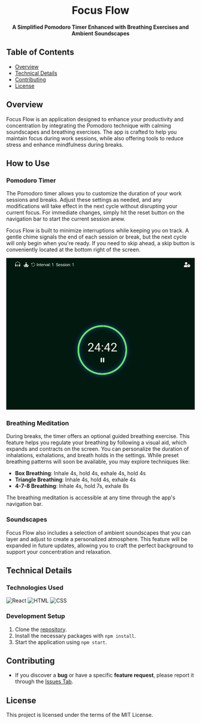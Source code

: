 <p align="center">
  <h1 align="center">Focus Flow</h1>

  <p align="center">
     <strong>A Simplified Pomodoro Timer Enhanced with Breathing Exercises and Ambient Soundscapes</strong>
    <br>
  </p>
</p>

## Table of Contents

- [Overview](#overview)
- [Technical Details](#technical-details)
- [Contributing](#contributing)
- [License](#license)

## Overview

Focus Flow is an application designed to enhance your productivity and concentration by integrating the Pomodoro technique with calming soundscapes and breathing exercises. The app is crafted to help you maintain focus during work sessions, while also offering tools to reduce stress and enhance mindfulness during breaks.

## How to Use

### Pomodoro Timer

The Pomodoro timer allows you to customize the duration of your work sessions and breaks. Adjust these settings as needed, and any modifications will take effect in the next cycle without disrupting your current focus. For immediate changes, simply hit the reset button on the navigation bar to start the current session anew.

Focus Flow is built to minimize interruptions while keeping you on track. A gentle chime signals the end of each session or break, but the next cycle will only begin when you're ready. If you need to skip ahead, a skip button is conveniently located at the bottom right of the screen.

![Focus Flow Timer](https://github.com/anjali29singh/FocusFlow/blob/master/assets/functional.png)

### Breathing Meditation

During breaks, the timer offers an optional guided breathing exercise. This feature helps you regulate your breathing by following a visual aid, which expands and contracts on the screen. You can personalize the duration of inhalations, exhalations, and breath holds in the settings. While preset breathing patterns will soon be available, you may explore techniques like:

- **Box Breathing**: Inhale 4s, hold 4s, exhale 4s, hold 4s
- **Triangle Breathing**: Inhale 4s, hold 4s, exhale 4s
- **4-7-8 Breathing**: Inhale 4s, hold 7s, exhale 8s

The breathing meditation is accessible at any time through the app's navigation bar.

### Soundscapes

Focus Flow also includes a selection of ambient soundscapes that you can layer and adjust to create a personalized atmosphere. This feature will be expanded in future updates, allowing you to craft the perfect background to support your concentration and relaxation.

## Technical Details

### Technologies Used

![React](https://img.shields.io/static/v1?message=React&logo=React&logoColor=61DAFB&label=%20&labelColor=595959&color=61DAFB)
![HTML](https://img.shields.io/static/v1?message=HTML&logo=HTML5&logoColor=E34F26&label=%20&labelColor=595959&color=E34F26)
![CSS](https://img.shields.io/static/v1?message=CSS&logo=CSS3&logoColor=1572B6&label=%20&labelColor=595959&color=1572B6)

### Development Setup

1. Clone the [repository](https://github.com/Focus-Flow/Focus-Flow-Web).
2. Install the necessary packages with `npm install`.
3. Start the application using `npm start`.

## Contributing

- If you discover a **bug** or have a specific **feature request**, please report it through the [Issues Tab](hhttps://github.com/anjali29singh/FocusFlow/issues).

## License

This project is licensed under the terms of the MIT License.

